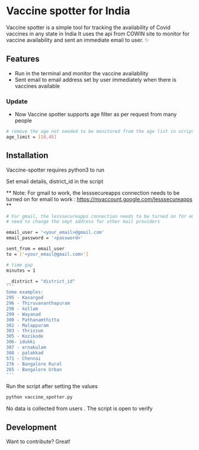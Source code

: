 # Vaccine spotter for India



Vaccine spotter is a simple tool for tracking the availability of Covid vaccines in any state in India
It uses the api from COWIN site to monitor for vaccine availability and sent an immediate email to user.
 ✨

## Features

- Run in the terminal and monitor the vaccine availability
- Sent email to email address set by user immediately when there is vaccines available

### Update
- Now Vaccine spotter supports age filter as per request from many people
``` sh
# remove the age not needed to be monitored from the age list in script 
age_limit = [18,45]

``` 

## Installation

Vaccine-spotter requires python3 to run

Set email details, district_id in the script 

** Note: For gmail to work, the lesssecureapps connection needs to be turned on for email to work :  https://myaccount.google.com/lesssecureapps **

``` sh 
# For gmail, the lesssecureapps connection needs to be turned on for email to work :  https://myaccount.google.com/lesssecureapps
# need to change the smpt address for other mail providers

email_user = '<your_email>@gmail.com'
email_password = '<password>'

sent_from = email_user
to = ['<your_email@gmail.com>']

# time gap
minutes = 1

__district = "district_id"
'''
Some examples: 
295 - Kasargod
296 - Thiruvananthapuram
298 - kollam
299 - Wayanad
300 - Pathanamthitta
302 - Malappuram
303 - thrissue
305 - Kozikode
306- idukki
307 - ernakulam
308 - palakkad
571 - Chennai
276 - Bangalore Rural
265 - Bangalore Urban
'''
``` 

Run the script after setting the values 
```sh
python vaccine_spotter.py

```
No data is collected from users . The script is open to verify
 
## Development

Want to contribute? Great!



